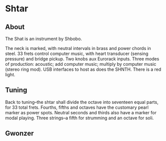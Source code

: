 # Shtar

## About

The Shat is an instrument by Shbobo.

The neck is marked, with neutral intervals in brass and power chords in steel. 33 frets control computer music, with heart transducer (sensing pressure) and bridge pickup. Two knobs aux Eurorack inputs. Three modes of production: acoustic; add computer music; multiply by computer music (stereo ring mod). USB interfaces to host as does the SHNTH. There is a red light. 

## Tuning

Back to tuning–the shtar shall divide the octave into seventeen equal parts, for 33 total frets. Fourths, fifths and octaves have the customary pearl marker as power spots. Neutral seconds and thirds also have a marker for modal playing. Three strings–a fifth for strumming and an octave for soli. 

## Gwonzer
